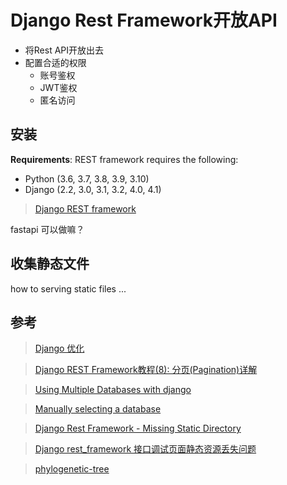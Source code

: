 # Django Rest Framework开放API
-   将Rest API开放出去
-   配置合适的权限
    -   账号鉴权
    -   JWT鉴权
    -   匿名访问

## 安装

**Requirements**:
REST framework requires the following:

-   Python (3.6, 3.7, 3.8, 3.9, 3.10)
-   Django (2.2, 3.0, 3.1, 3.2, 4.0, 4.1)
>[Django REST framework](https://www.django-rest-framework.org/)


fastapi 可以做嘛？

## 收集静态文件
how to serving static files ...
## 参考
>[Django 优化](https://www.zhihu.com/question/267436730)

>[Django REST Framework教程(8): 分页(Pagination)详解](https://blog.csdn.net/weixin_42134789/article/details/109975003)

>[Using Multiple Databases with django](https://stackoverflow.com/questions/57676143/using-multiple-databases-with-django)

>[Manually selecting a database](https://docs.djangoproject.com/en/3.0/topics/db/multi-db/#automatic-database-routing)

>[Django Rest Framework - Missing Static Directory](https://stackoverflow.com/questions/25375448/django-rest-framework-missing-static-directory)

>[Django rest_framework 接口调试页面静态资源丢失问题](https://blog.csdn.net/ssjdoudou/article/details/101562745)

>[phylogenetic-tree](https://github.com/topics/phylogenetic-trees)